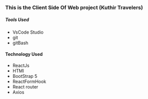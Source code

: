 ### This is the Client Side Of Web project (Kuthir Travelers)

##### Tools Used

- VsCode Studio
- git
- gitBash

#### Technology Used
- ReactJs
- HTMl
- BootStrap 5
- ReactFormHook
- React router
- Axios